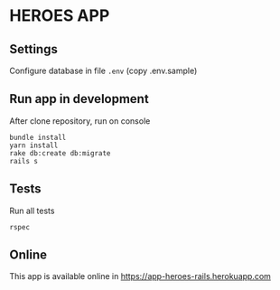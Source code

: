 # HEROES APP

## Settings
Configure database in file `.env` (copy .env.sample)

## Run app in development
After clone repository, run on console

```
bundle install
yarn install
rake db:create db:migrate
rails s
```

## Tests
Run all tests
```
rspec
```

## Online
This app is available online in https://app-heroes-rails.herokuapp.com